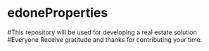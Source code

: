 # edoneProperties
#This repository will be used for developing a real estate solution
#Everyone Receive gratitude and thanks for contributing your time.
